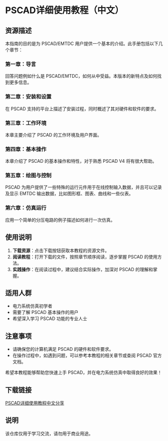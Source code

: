 # PSCAD详细使用教程（中文）

## 资源描述

本指南的目的是为 PSCAD/EMTDC 用户提供一个基本的介绍。此手册包括以下几个章节：

### 第一章：导言
回答问题例如什么是 PSCAD/EMTDC，如何从中受益。本版本的新特点及如何找到更多信息。

### 第二章：安装和设置
在 PSCAD 支持的平台上描述了安装过程，同时概述了其对硬件和软件的要求。

### 第三章：工作环境
本章主要介绍了 PSCAD 的工作环境及用户界面。

### 第四章：基本操作
本章介绍了 PSCAD 的基本操作和特性，对于熟悉 PSCAD V4 将有很大帮助。

### 第五章：绘图与控制
PSCAD 为用户提供了一些特殊的运行元件用于在线控制输入数据，并且可以记录及显示 EMTDC 输出数据，比如图形框、图表、曲线和一些仪表。

### 第六章：仿真运行
应用一个简单的分压电路的例子描述如何进行一次仿真。

## 使用说明

1. **下载资源**：点击下载按钮获取本教程的资源文件。
2. **阅读教程**：打开下载的文件，按照章节顺序阅读，逐步掌握 PSCAD 的使用方法。
3. **实践操作**：在阅读过程中，建议结合实际操作，加深对 PSCAD 的理解和掌握。

## 适用人群

- 电力系统仿真初学者
- 需要了解 PSCAD 基本操作的用户
- 希望深入学习 PSCAD 功能的专业人士

## 注意事项

- 请确保您的计算机满足 PSCAD 的硬件和软件要求。
- 在操作过程中，如遇到问题，可以参考本教程的相关章节或查阅 PSCAD 官方文档。

希望本教程能够帮助您快速上手 PSCAD，并在电力系统仿真中取得良好的效果！

## 下载链接
[PSCAD详细使用教程中文分享](https://pan.quark.cn/s/3dbbf69d70bf)

## 说明

该仓库仅用于学习交流，请勿用于商业用途。
